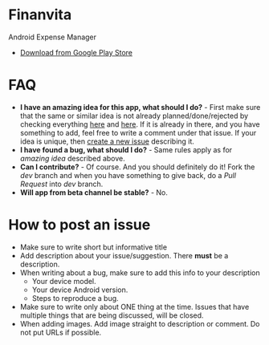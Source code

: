 # Finanvita
Android Expense Manager
- [Download from Google Play Store](https://play.google.com/store/apps/details?id=com.kimkha.finanvita)

# FAQ
- **I have an amazing idea for this app, what should I do?** - First make sure that the same or similar idea is not already planned/done/rejected by checking everything [here](https://github.com/kimkha/Finanvita/issues?state=open) and [here](https://github.com/kimkha/Finanvita/issues?page=1&state=closed). If it is already in there, and you have something to add, feel free to write a comment under that issue. If your idea is unique, then [create a new issue](https://github.com/kimkha/Finanvita/issues/new) describing it.
- **I have found a bug, what should I do?** - Same rules apply as for *amazing idea* described above.
- **Can I contribute?** - Of course. And you should definitely do it! Fork the *dev* branch and when you have something to give back, do a *Pull Request* into *dev* branch.
- **Will app from beta channel be stable?** - No.

# How to post an issue
- Make sure to write short but informative title
- Add description about your issue/suggestion. There **must** be a description.
- When writing about a bug, make sure to add this info to your description
  - Your device model.
  - Your device Android version.
  - Steps to reproduce a bug.
- Make sure to write only about ONE thing at the time. Issues that have multiple things that are being discussed, will be closed.
- When adding images. Add image straight to description or comment. Do not put URLs if possible.
